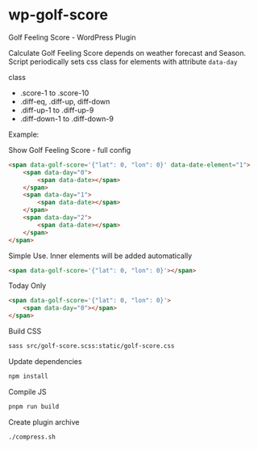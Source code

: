 # wp-golf-score
Golf Feeling Score - WordPress Plugin

Calculate Golf Feeling Score depends on weather forecast and Season.\
Script periodically sets css class for elements with attribute `data-day`

class
* .score-1 to .score-10
* .diff-eq, .diff-up, diff-down
* .diff-up-1 to .diff-up-9
* .diff-down-1 to .diff-down-9

Example:

Show Golf Feeling Score - full config
```html
<span data-golf-score='{"lat": 0, "lon": 0}' data-date-element="1">
    <span data-day="0">
        <span data-date></span>
    </span>
    <span data-day="1">
        <span data-date></span>
    </span>
    <span data-day="2">
        <span data-date></span>
    </span>
</span>
```

Simple Use. Inner elements will be added automatically

```html
<span data-golf-score='{"lat": 0, "lon": 0}'></span>
```

Today Only

```html
<span data-golf-score='{"lat": 0, "lon": 0}'>
    <span data-day="0"></span>
</span>
```

Build CSS 
```bash
sass src/golf-score.scss:static/golf-score.css
```

Update dependencies
```bash
npm install
```

Compile JS
```bash
pnpm run build
```

Create plugin archive
```bash
./compress.sh
```